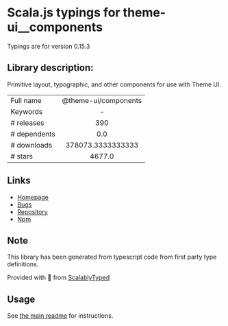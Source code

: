 
# Scala.js typings for theme-ui__components

Typings are for version 0.15.3

## Library description:
Primitive layout, typographic, and other components for use with Theme UI.

|                    |                 |
| ------------------ | :-------------: |
| Full name          | @theme-ui/components |
| Keywords           | - |
| # releases         | 390 |
| # dependents       | 0.0 |
| # downloads        | 378073.3333333333 |
| # stars            | 4677.0 |

## Links
- [Homepage](https://github.com/system-ui/theme-ui#readme)
- [Bugs](https://github.com/system-ui/theme-ui/issues)
- [Repository](https://github.com/system-ui/theme-ui)
- [Npm](https://www.npmjs.com/package/%40theme-ui%2Fcomponents)
    


## Note
This library has been generated from typescript code from first party type definitions.

Provided with :purple_heart: from [ScalablyTyped](https://github.com/oyvindberg/ScalablyTyped)

## Usage
See [the main readme](../../readme.md) for instructions.


